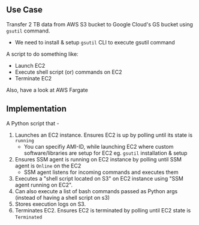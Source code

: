 ## Use Case
Transfer 2 TB data from AWS S3 bucket to Google Cloud's GS bucket using `gsutil` command.
- We need to install & setup `gsutil` CLI to execute gsutil command

A script to do something like:
 - Launch EC2
 - Execute shell script (or) commands on EC2
 - Terminate EC2

 Also, have a look at AWS Fargate


## Implementation
A Python script that -
1. Launches an EC2 instance. Ensures EC2 is up by polling until its state is `running`
    - You can specifiy AMI-ID, while launching EC2 where custom software/libraries are setup for EC2 eg. `gsutil` installation & setup
2. Ensures SSM agent is running on EC2 instance by polling until SSM agent is `Online` on the EC2
    - SSM agent listens for incoming commands and executes them
3. Executes a "shell script located on S3" on EC2 instance using "SSM agent running on EC2".
4. Can also execute a list of bash commands passed as Python args (instead of having a shell script on s3)
5. Stores execution logs on S3.
6. Terminates EC2. Ensures EC2 is terminated by polling until EC2 state is `Terminated`
